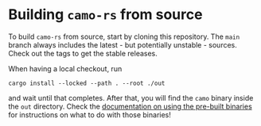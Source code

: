 # Building `camo-rs` from source

To build `camo-rs` from source, start by cloning this repository. The `main` branch always includes the latest - but potentially unstable - sources. Check out the tags to get the stable releases.

When having a local checkout, run

```
cargo install --locked --path . --root ./out
```

and wait until that completes. After that, you will find the `camo` binary inside the `out` directory. Check the [documentation on using the pre-built binaries](/docs/binaries.md) for instructions on what to do with those binaries!
